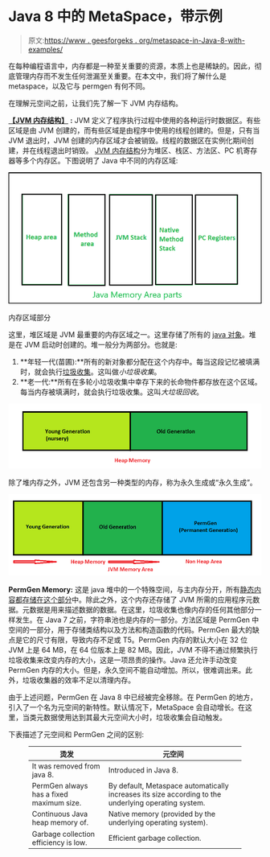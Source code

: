 # Java 8 中的 MetaSpace，带示例

> 原文:[https://www . geesforgeks . org/metaspace-in-Java-8-with-examples/](https://www.geeksforgeeks.org/metaspace-in-java-8-with-examples/)

在每种编程语言中，内存都是一种至关重要的资源，本质上也是稀缺的。因此，彻底管理内存而不发生任何泄漏至关重要。在本文中，我们将了解什么是 metaspace，以及它与 permgen 有何不同。

在理解元空间之前，让我们先了解一下 JVM 内存结构。

[**【JVM 内存结构】**](https://www.geeksforgeeks.org/java-memory-management/) **:**
JVM 定义了程序执行过程中使用的各种运行时数据区。有些区域是由 JVM 创建的，而有些区域是由程序中使用的线程创建的。但是，只有当 JVM 退出时，JVM 创建的内存区域才会被销毁。线程的数据区在实例化期间创建，并在线程退出时销毁。 [JVM 内存结构](https://www.geeksforgeeks.org/jvm-works-jvm-architecture/)分为堆区、栈区、方法区、PC 机寄存器等多个内存区。下图说明了 Java 中不同的内存区域:

[![JVM Memory area parts](img/67e19c3a870496f184531a089b8f4618.png)](https://contribute.geeksforgeeks.org/wp-content/uploads/Memory.png)

内存区域部分

这里，堆区域是 JVM 最重要的内存区域之一。这里存储了所有的 [java 对象](https://www.geeksforgeeks.org/classes-objects-java/)。堆是在 JVM 启动时创建的。堆一般分为两部分。也就是:

1.  **年轻一代(苗圃):**所有的新对象都分配在这个内存中。每当这段记忆被填满时，就会执行[垃圾收集](https://www.geeksforgeeks.org/garbage-collection-java/)。这叫做*小垃圾收集*。
2.  **老一代:**所有在多轮小垃圾收集中幸存下来的长命物件都存放在这个区域。每当内存被填满时，就会执行垃圾收集。这叫*大垃圾回收*。

![](img/8108f1aa54d1898f1388cbd8db487a4b.png)

除了堆内存之外，JVM 还包含另一种类型的内存，称为永久生成或“永久生成”。

![](img/5e8ea394bccc39cb0bb642cd8d8f04b7.png)

**PermGen Memory:** 这是 java 堆中的一个特殊空间，与主内存分开，所有[静态内容都存储在这个部分](https://www.geeksforgeeks.org/understanding-storage-of-static-methods-and-static-variables-in-java/)中。除此之外，这个内存还存储了 JVM 所需的应用程序元数据。元数据是用来描述数据的数据。在这里，垃圾收集也像内存的任何其他部分一样发生。在 Java 7 之前，字符串池也是内存的一部分。方法区域是 PermGen 中空间的一部分，用于存储类结构以及方法和构造函数的代码。PermGen 最大的缺点是它的尺寸有限，导致内存不足或 T5。PermGen 内存的默认大小在 32 位 JVM 上是 64 MB，在 64 位版本上是 82 MB。因此，JVM 不得不通过频繁执行垃圾收集来改变内存的大小，这是一项昂贵的操作。Java 还允许手动改变 PermGen 内存的大小。但是，永久空间不能自动增加。所以，很难调出来。此外，垃圾收集器的效率不足以清理内存。

由于上述问题，PermGen 在 Java 8 中已经被完全移除。在 PermGen 的地方，引入了一个名为元空间的新特性。默认情况下，MetaSpace 会自动增长。在这里，当类元数据使用达到其最大元空间大小时，垃圾收集会自动触发。

下表描述了元空间和 PermGen 之间的区别:

<figure class="table">

| 烫发 | 元空间 |
| --- | --- |
| It was removed from java 8. | Introduced in Java 8. |
| PermGen always has a fixed maximum size. | By default, Metaspace automatically increases its size according to the underlying operating system. |
| Continuous Java heap memory of. | Native memory (provided by the underlying operating system). |
| Garbage collection efficiency is low. | Efficient garbage collection. |

</figure>